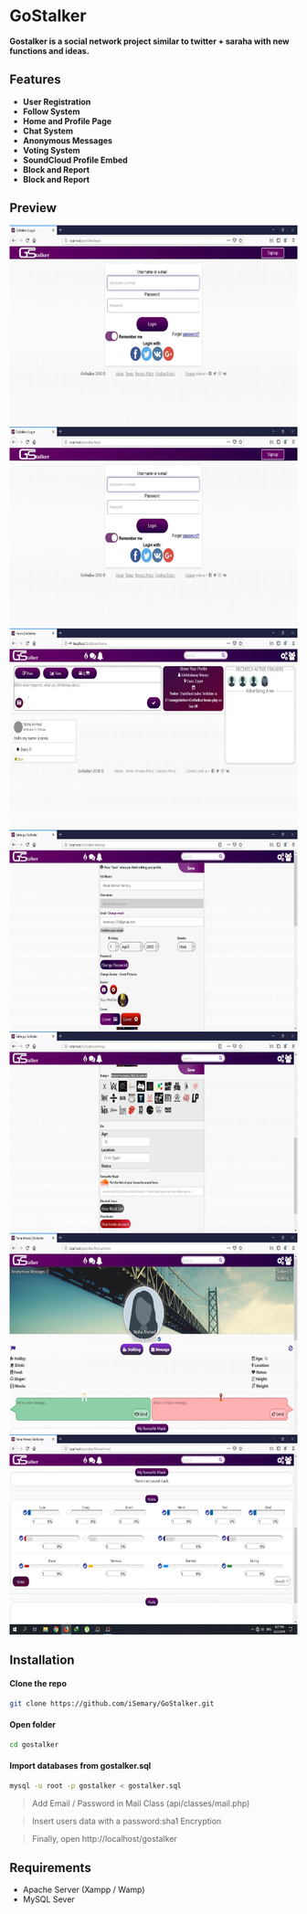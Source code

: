# GoStalker

<b>Gostalker is a social network project similar to twitter + saraha with new functions and ideas.</b>

## Features

- **User Registration**
- **Follow System**
- **Home and Profile Page**
- **Chat System**
- **Anonymous Messages**
- **Voting System**
- **SoundCloud Profile Embed**
- **Block and Report**
- **Block and Report**
## Preview

<img src="https://github.com/iSemary/GoStalker/blob/master/preview/1.webp" height="350px" alt="Image 1">
<img src="https://github.com/iSemary/GoStalker/blob/master/preview/2.webp" height="350px" alt="Image 2">
<img src="https://github.com/iSemary/GoStalker/blob/master/preview/3.webp" height="350px" alt="Image 3">
<img src="https://github.com/iSemary/GoStalker/blob/master/preview/4.webp" height="350px" alt="Image 4">
<img src="https://github.com/iSemary/GoStalker/blob/master/preview/5.webp" height="350px" alt="Image 5">
<img src="https://github.com/iSemary/GoStalker/blob/master/preview/6.webp" height="350px" alt="Image 6">
<img src="https://github.com/iSemary/GoStalker/blob/master/preview/7.webp" height="350px" alt="Image 7">



## Installation
#### Clone the repo
```bash
git clone https://github.com/iSemary/GoStalker.git
```
#### Open folder
```bash
cd gostalker
```
#### Import databases from gostalker.sql
```bash
mysql -u root -p gostalker < gostalker.sql
```
> Add Email / Password in Mail Class (api/classes/mail.php)

> Insert users data with a password:sha1 Encryption

> Finally, open http://localhost/gostalker 
## Requirements
<ul>
    <li>Apache Server (Xampp / Wamp)</li>
    <li>MySQL Sever</li>
</ul>
